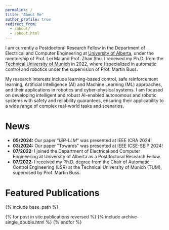 ```yaml
---
permalink: /
title: "About Me"
author_profile: true
redirect_from: 
  - /about/
  - /about.html
---
```


I am currently a Postdoctoral Research Fellow in the Department of Electrical and Computer Engineering at [University of Alberta](https://www.ualberta.ca/index.html), under the mentorship of Prof. Lei Ma and Prof. Zhan Shu. I received my Ph.D. from the [Technical University of Munich](https://www.tum.de/) in 2022, where I specialized in automatic control and robotics under the supervision of Prof. Martin Buss.

My research interests include learning-based control, safe reinforcement learning, Artificial Intelligence (AI) and Machine Learning (ML) approaches, and their applications in robotics and cyber-physical systems. I am focused on developing intelligent and robust AI-enabled autonomous and robotic systems with safety and reliability guarantees, ensuring their applicability to a wide range of complex real-world tasks and scenarios.

News
======
* <b>05/2024:</b> Our paper "<i>ISR-LLM</i>" was presented at IEEE ICRA 2024!
* <b>03/2024:</b> Our paper "Towards" was presented at IEEE ICSE-SEIP 2024!
* <b>07/2022:</b> I joined the Department of Electrical and Computer Engineering at University of Alberta as a Postdoctoral Research Fellow. 
* <b>07/2022:</b> I received my Ph.D. degree from the Chair of Automatic Control Engineering (LSR) at the Technical University of Munich (TUM), supervised by Prof. Martin Buss.

Featured Publications
======
{% include base_path %}

{% for post in site.publications reversed %}
  {% include archive-single_double.html %}
{% endfor %}


